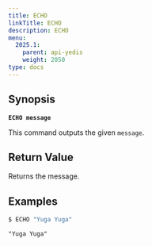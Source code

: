 ```yaml
---
title: ECHO
linkTitle: ECHO
description: ECHO
menu:
  2025.1:
    parent: api-yedis
    weight: 2050
type: docs
---
```


## Synopsis

**`ECHO message`**

This command outputs the given `message`.

## Return Value

Returns the message.

## Examples

```sh
$ ECHO "Yuga Yuga"
```

```output
"Yuga Yuga"
```
